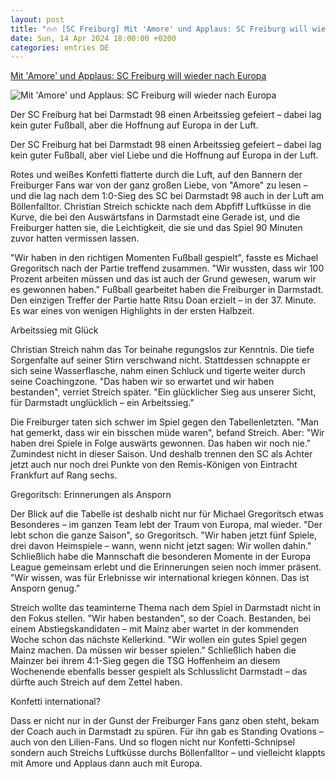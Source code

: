 ```yaml
---
layout: post
title: "🔥🔥 [SC Freiburg] Mit 'Amore' und Applaus: SC Freiburg will wieder nach Europa"
date: Sun, 14 Apr 2024 18:00:00 +0200
categories: entries DE
---
```

[Mit 'Amore' und Applaus: SC Freiburg will wieder nach Europa](https://www.swr.de/sport/fussball/sc-freiburg/freiburg-nach-sieg-darmstadt-100.html)

![Mit 'Amore' und Applaus: SC Freiburg will wieder nach Europa](https://www.swr.de/sport/fussball/sc-freiburg/1713126678528%2Cfreiburg-in-darmstadt-100~_v-16x9@2dL_-6c42aff4e68b43c7868c3240d3ebfa29867457da.jpg)

Der SC Freiburg hat bei Darmstadt 98 einen Arbeitssieg gefeiert – dabei lag kein guter Fußball, aber die Hoffnung auf Europa in der Luft.

Der SC Freiburg hat bei Darmstadt 98 einen Arbeitssieg gefeiert – dabei lag kein guter Fußball, aber viel Liebe und die Hoffnung auf Europa in der Luft.

Rotes und weißes Konfetti flatterte durch die Luft, auf den Bannern der Freiburger Fans war von der ganz großen Liebe, von "Amore" zu lesen – und die lag nach dem 1:0-Sieg des SC bei Darmstadt 98 auch in der Luft am Böllenfalltor. Christian Streich schickte nach dem Abpfiff Luftküsse in die Kurve, die bei den Auswärtsfans in Darmstadt eine Gerade ist, und die Freiburger hatten sie, die Leichtigkeit, die sie und das Spiel 90 Minuten zuvor hatten vermissen lassen.

"Wir haben in den richtigen Momenten Fußball gespielt", fasste es Michael Gregoritsch nach der Partie treffend zusammen. "Wir wussten, dass wir 100 Prozent arbeiten müssen und das ist auch der Grund gewesen, warum wir es gewonnen haben." Fußball gearbeitet haben die Freiburger in Darmstadt. Den einzigen Treffer der Partie hatte Ritsu Doan erzielt – in der 37. Minute. Es war eines von wenigen Highlights in der ersten Halbzeit.

Arbeitssieg mit Glück

Christian Streich nahm das Tor beinahe regungslos zur Kenntnis. Die tiefe Sorgenfalte auf seiner Stirn verschwand nicht. Stattdessen schnappte er sich seine Wasserflasche, nahm einen Schluck und tigerte weiter durch seine Coachingzone. "Das haben wir so erwartet und wir haben bestanden", verriet Streich später. "Ein glücklicher Sieg aus unserer Sicht, für Darmstadt unglücklich – ein Arbeitssieg."

Die Freiburger taten sich schwer im Spiel gegen den Tabellenletzten. "Man hat gemerkt, dass wir ein bisschen müde waren", befand Streich. Aber: "Wir haben drei Spiele in Folge auswärts gewonnen. Das haben wir noch nie." Zumindest nicht in dieser Saison. Und deshalb trennen den SC als Achter jetzt auch nur noch drei Punkte von den Remis-Königen von Eintracht Frankfurt auf Rang sechs.

Gregoritsch: Erinnerungen als Ansporn

Der Blick auf die Tabelle ist deshalb nicht nur für Michael Gregoritsch etwas Besonderes – im ganzen Team lebt der Traum von Europa, mal wieder. "Der lebt schon die ganze Saison", so Gregoritsch. "Wir haben jetzt fünf Spiele, drei davon Heimspiele – wann, wenn nicht jetzt sagen: Wir wollen dahin." Schließlich habe die Mannschaft die besonderen Momente in der Europa League gemeinsam erlebt und die Erinnerungen seien noch immer präsent. "Wir wissen, was für Erlebnisse wir international kriegen können. Das ist Ansporn genug."

Streich wollte das teaminterne Thema nach dem Spiel in Darmstadt nicht in den Fokus stellen. "Wir haben bestanden", so der Coach. Bestanden, bei einem Abstiegskandidaten – mit Mainz aber wartet in der kommenden Woche schon das nächste Kellerkind. "Wir wollen ein gutes Spiel gegen Mainz machen. Da müssen wir besser spielen." Schließlich haben die Mainzer bei ihrem 4:1-Sieg gegen die TSG Hoffenheim an diesem Wochenende ebenfalls besser gespielt als Schlusslicht Darmstadt – das dürfte auch Streich auf dem Zettel haben.

Konfetti international?

Dass er nicht nur in der Gunst der Freiburger Fans ganz oben steht, bekam der Coach auch in Darmstadt zu spüren. Für ihn gab es Standing Ovations – auch von den Lilien-Fans. Und so flogen nicht nur Konfetti-Schnipsel sondern auch Streichs Luftküsse durchs Böllenfalltor – und vielleicht klappts mit Amore und Applaus dann auch mit Europa.

